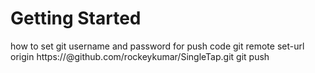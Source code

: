 # Getting Started

[//]: # (Token - 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)
how to set git username and password for push code
git remote set-url origin https://<tokenID>@github.com/rockeykumar/SingleTap.git
git push